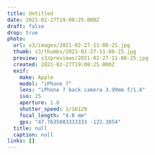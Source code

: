 ```yaml
---
title: Untitled
date: 2021-02-27T19:08:25.000Z
draft: false
drop: true
photo:
  url: s3/images/2021-02-27-11-08-25.jpg
  thumb: s3/thumbs/2021-02-27-11-08-25.jpg
  preview: s3/previews/2021-02-27-11-08-25.jpg
  created: 2021-02-27T19:08:25.000Z
  exif:
    make: Apple
    model: "iPhone 7"
    lens: "iPhone 7 back camera 3.99mm f/1.8"
    iso: 25
    aperture: 1.8
    shutter_speed: 1/16129
    focal_length: "4.0 mm"
    gps: "47.7635083333333 -122.3854"
  title: null
  caption: null
links: []
---
```

